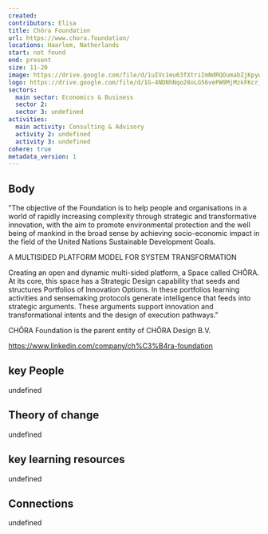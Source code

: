 ```yaml
---
created:
contributors: Elisa
title: Chôra Foundation
url: https://www.chora.foundation/
locations: Haarlem, Natherlands
start: not found
end: present
size: 11-20
image: https://drive.google.com/file/d/1uIVc1eu63fXtriImNdRQOumabZjKpywU/view?usp=drive_link
logo: https://drive.google.com/file/d/1G-4NDNhNqo28oLG56vePW9MjMzkFKcr_/view?usp=drive_link
sectors:
  main sector: Economics & Business
  sector 2: 
  sector 3: undefined
activities: 
  main activity: Consulting & Advisory
  activity 2: undefined
  activity 3: undefined
cohere: true
metadata_version: 1
---
```



## Body

"The objective of the Foundation is to help people and organisations in a world of rapidly increasing complexity through strategic and transformative innovation, with the aim to promote environmental protection and the well being of mankind in the broad sense by achieving socio-economic impact in the field of the United Nations Sustainable Development Goals.

A MULTISIDED PLATFORM MODEL FOR SYSTEM TRANSFORMATION

Creating an open and dynamic multi-sided platform, a Space called CHÔRA. At its core, this space has a Strategic Design capability that seeds and structures Portfolios of Innovation Options. In these portfolios learning activities and sensemaking protocols generate intelligence that feeds into strategic arguments. These arguments support innovation and transformational intents and the design of execution pathways."

CHÔRA Foundation is the parent entity of CHÔRA Design B.V.

https://www.linkedin.com/company/ch%C3%B4ra-foundation

## key People

undefined

## Theory of change

undefined

## key learning resources

undefined

## Connections

undefined


